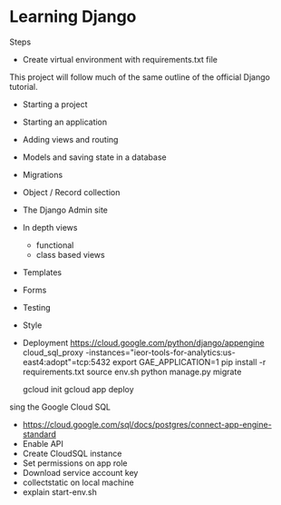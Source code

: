 # Learning Django


Steps

- Create virtual environment with requirements.txt file



This project will follow much of the same outline of the official Django tutorial.

- Starting a project
- Starting an application
- Adding views and routing

- Models and saving state in a database
- Migrations
- Object / Record collection
- The Django Admin site

- In depth views
  - functional
  - class based views
- Templates

- Forms

- Testing

- Style

- Deployment
    https://cloud.google.com/python/django/appengine
    cloud_sql_proxy -instances="ieor-tools-for-analytics:us-east4:adopt"=tcp:5432
    export GAE_APPLICATION=1
    pip install -r requirements.txt
    source env.sh
    python manage.py migrate

    gcloud init
    gcloud app deploy

sing the Google Cloud SQL
- https://cloud.google.com/sql/docs/postgres/connect-app-engine-standard
- Enable API
- Create CloudSQL instance
- Set permissions on app role
- Download service account key
- collectstatic on local machine
- explain start-env.sh

